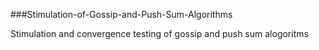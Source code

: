 ###Stimulation-of-Gossip-and-Push-Sum-Algorithms

Stimulation and convergence testing of gossip and push sum alogoritms
